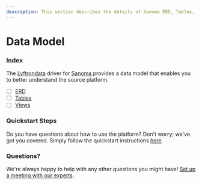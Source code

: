 ```yaml
---
description: This section describes the details of Sanoma ERD, Tables, and Views.
---
```


# Data Model

### Index

The  [Lyftrondata](https://www.lyftrondata.com/) driver for [Sanoma](https://www.lyftrondata.com/integration/sanoma/)[ ](https://www.lyftrondata.com/integration/sanoma/)provides a data model that enables you to better understand the source platform.

* [ ] [ERD](../../../marketing-analytics/sanoma/data-model/erd.md)
* [ ] [Tables](../../../marketing-analytics/sanoma/data-model/tables.md)
* [ ] [Views](../../../marketing-analytics/sanoma/data-model/views.md)

### Quickstart Steps

Do you have questions about how to use the platform? Don't worry; we've got you covered. Simply follow the quickstart instructions [here](../../../../quickstart-steps.md).

### Questions? <a href="#questions" id="questions"></a>

We're always happy to help with any other questions you might have! [Set up a meeting with our experts](https://www.lyftrondata.com/book-a-meeting/).

